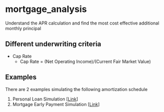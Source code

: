 # mortgage_analysis
Understand the APR calculation and find the most cost effective additional monthly principal

## Different underwriting criteria

- Cap Rate
    - Cap Rate = (Net Operating Income)/(Current Fair Market Value)


## Examples
There are 2 examples simulating the following amortization schedule
1. Personal Loan Simulation [[Link](/examples/loan_payment_schedule_personal_loan.ipynb)]
2. Mortgage Early Payment Simulation [[Link](/examples/loan_payment_schedule_mortgage.ipynb)]